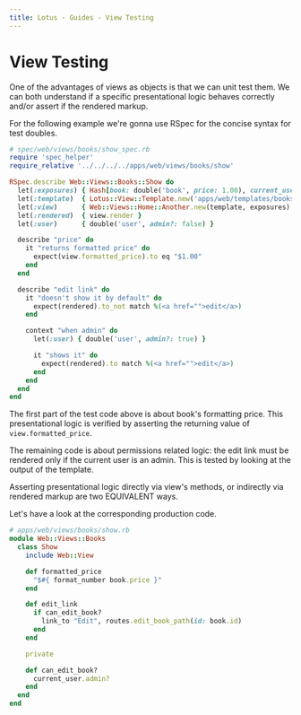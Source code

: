 ```yaml
---
title: Lotus - Guides - View Testing
---
```


# View Testing

One of the advantages of views as objects is that we can unit test them.
We can both understand if a specific presentational logic behaves correctly and/or assert if the rendered markup.

For the following example we're gonna use RSpec for the concise syntax for test doubles.

```ruby
# spec/web/views/books/show_spec.rb
require 'spec_helper'
require_relative '../../../../apps/web/views/books/show'

RSpec.describe Web::Views::Books::Show do
  let(:exposures) { Hash[book: double('book', price: 1.00), current_user: user] }
  let(:template)  { Lotus::View::Template.new('apps/web/templates/books/show.html.erb') }
  let(:view)      { Web::Views::Home::Another.new(template, exposures) }
  let(:rendered)  { view.render }
  let(:user)      { double('user', admin?: false) }

  describe "price" do
    it "returns formatted price" do
      expect(view.formatted_price).to eq "$1.00"
    end
  end

  describe "edit link" do
    it "doesn't show it by default" do
      expect(rendered).to_not match %(<a href="">edit</a>)
    end

    context "when admin" do
      let(:user) { double('user', admin?: true) }

      it "shows it" do
        expect(rendered).to match %(<a href="">edit</a>)
      end
    end
  end
end
```

The first part of the test code above is about book's formatting price.
This presentational logic is verified by asserting the returning value of `view.formatted_price`.

The remaining code is about permissions related logic: the edit link must be rendered only if the current user is an admin.
This is tested by looking at the output of the template.

<p class="notice">
  Asserting presentational logic directly via view's methods, or indirectly via rendered markup are two EQUIVALENT ways.
</p>

Let's have a look at the corresponding production code.

```ruby
# apps/web/views/books/show.rb
module Web::Views::Books
  class Show
    include Web::View

    def formatted_price
      "$#{ format_number book.price }"
    end

    def edit_link
      if can_edit_book?
        link_to "Edit", routes.edit_book_path(id: book.id)
      end
    end

    private

    def can_edit_book?
      current_user.admin?
    end
  end
end
```
